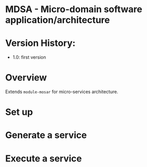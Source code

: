 MDSA - Micro-domain software application/architecture
=========
# Version History:
- 1.0: first version

# Overview
Extends `module-mosar` for micro-services architecture.

# Set up

# Generate a service
  
# Execute a service
